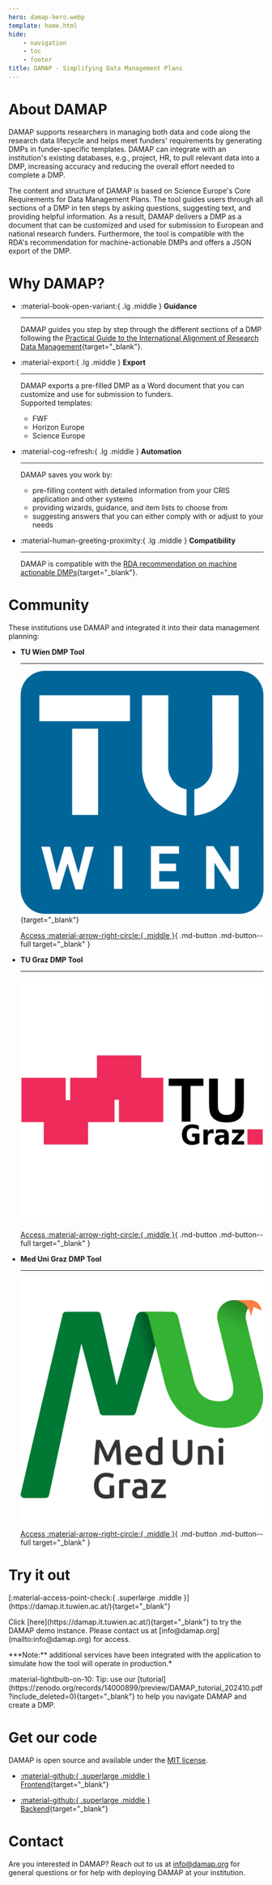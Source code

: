 ```yaml
---
hero: damap-hero.webp
template: home.html
hide:
    - navigation
    - toc
    - footer
title: DAMAP - Simplifying Data Management Plans
---
```


# About DAMAP

DAMAP supports researchers in managing both data and code along the research data lifecycle and helps meet funders' requirements by generating DMPs in funder-specific templates. DAMAP can integrate with an institution's existing databases, e.g., project, HR, to pull relevant data into a DMP, increasing accuracy and reducing the overall effort needed to complete a DMP.

The content and structure of DAMAP is based on Science Europe's Core Requirements for Data Management Plans. The tool guides users through all sections of a DMP in ten steps by asking questions, suggesting text, and providing helpful information. As a result, DAMAP delivers a DMP as a document that can be customized and used for submission to European and national research funders. Furthermore, the tool is compatible with the RDA's recommendation for machine-actionable DMPs and offers a JSON export of the DMP.

# Why DAMAP?

<div class="grid grid__4 cards" markdown>

-   :material-book-open-variant:{ .lg .middle } __Guidance__

    ---

    DAMAP guides you step by step through the different sections of a DMP following the [Practical Guide to the International Alignment of Research Data Management](https://doi.org/10.5281/zenodo.4915861){target="_blank"}.

-   :material-export:{ .lg .middle } __Export__

    ---

    DAMAP exports a pre-filled DMP as a Word document that you can customize and use for submission to funders.<br />
    Supported templates:
    <ul><li>FWF</li>
    <li>Horizon Europe</li>
    <li>Science Europe</li></ul>

-   :material-cog-refresh:{ .lg .middle } __Automation__

    ---

    DAMAP saves you work by:
    <ul>
    <li>pre-filling content with detailed information from your CRIS application and other systems</li>
    <li>providing wizards, guidance, and item lists to choose from</li>
    <li>suggesting answers that you can either comply with or adjust to your needs</li>
    </ul>

-   :material-human-greeting-proximity:{ .lg .middle } __Compatibility__

    ---

    DAMAP is compatible with the [RDA recommendation on machine actionable DMPs](https://doi.org/10.15497/rda00039){target="_blank"}.

</div>

# Community

<p class="center">These institutions use DAMAP and integrated it into their data management planning:</p>

<div class="grid cards showcase" markdown>

-   __TU Wien DMP Tool__

    ---

    [![TU Wien](TU_Wien_Square.svg)](https://dmptool.tuwien.ac.at/){target="_blank"}

    [Access :material-arrow-right-circle:{ .middle }](https://dmptool.tuwien.ac.at/){ .md-button .md-button--full target="_blank" }
 
-   __TU Graz DMP Tool__
    
    ---
    
    [![TU Graz](TU_Graz_Square.svg)](https://dmp.tugraz.at/)

    [Access :material-arrow-right-circle:{ .middle }](https://dmp.tugraz.at/){ .md-button .md-button--full target="_blank" }

-   __Med Uni Graz DMP Tool__

    ---

    [![Med Uni Graz](Med_Uni_Graz_Square.svg)](https://www.medunigraz.at/)

    [Access :material-arrow-right-circle:{ .middle }](https://www.medunigraz.at/){ .md-button .md-button--full target="_blank" }

</div>

# Try it out

<p class="center" markdown>[:material-access-point-check:{ .superlarge .middle }](https://damap.it.tuwien.ac.at/){target="_blank"}</p>

<p class="center" markdown>Click [here](https://damap.it.tuwien.ac.at/){target="_blank"} to try the DAMAP demo instance. Please contact us at [&#105;&#110;&#102;&#111;&#64;&#100;&#97;&#109;&#97;&#112;&#46;&#111;&#114;&#103;](&#109;&#97;&#105;&#108;&#116;&#111;&#58;&#105;&#110;&#102;&#111;&#64;&#100;&#97;&#109;&#97;&#112;&#46;&#111;&#114;&#103;) for access.</p>

<p class="center" markdown>***Note:** additional services have been integrated with the application to simulate how the tool will operate in production.*</p>

<p class="center" markdown>:material-lightbulb-on-10: Tip: use our [tutorial](https://zenodo.org/records/14000899/preview/DAMAP_tutorial_202410.pdf?include_deleted=0){target="_blank"} to help you navigate DAMAP and create a DMP.</p> 

# Get our code

<p class="center">DAMAP is open source and available under the <a href="https://opensource.org/license/mit" target="_blank">MIT license</a>.</p>

<div class="grid cards center" markdown>

-   [:material-github:{ .superlarge .middle }<br />Frontend](https://github.com/damap-org/damap-frontend){target="_blank"}
 
-   [:material-github:{ .superlarge .middle }<br />Backend](https://github.com/damap-org/damap-backend){target="_blank"}

</div>

# Contact

Are you interested in DAMAP? Reach out to us at [&#105;&#110;&#102;&#111;&#64;&#100;&#97;&#109;&#97;&#112;&#46;&#111;&#114;&#103;](&#109;&#97;&#105;&#108;&#116;&#111;&#58;&#105;&#110;&#102;&#111;&#64;&#100;&#97;&#109;&#97;&#112;&#46;&#111;&#114;&#103;) for general questions or for help with deploying DAMAP at your institution.